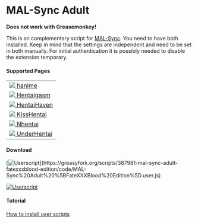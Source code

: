 # MAL-Sync Adult

**Does not work with Greasemonkey!**

This is an complementary script for <a href="https://github.com/MALSync/MALSync">MAL-Sync</a>. You need to have both installed. Keep in mind that the settings are independent and need to be set in both manually. For initial authentication it is possibly needed to disable the extension temporary.

#### **Supported Pages** <a id="anchor-link"></a>
<!--pages-->
  <table>
    <tbody>
      <tr>
              <td><a href="https://hanime.tv"><img src="https://favicon.malsync.moe/?domain=https://hanime.tv"> hanime</a></td>
            </tr><tr>
              <td><a href="http://hentaigasm.com"><img src="https://favicon.malsync.moe/?domain=http://hentaigasm.com"> Hentaigasm</a></td>
            </tr><tr>
              <td><a href="https://hentaihaven.org"><img src="https://favicon.malsync.moe/?domain=https://hentaihaven.org"> HentaiHaven</a></td>
            </tr><tr>
              <td><a href="http://kisshentai.net"><img src="https://favicon.malsync.moe/?domain=http://kisshentai.net"> KissHentai</a></td>
            </tr><tr>
              <td><a href="https://nhentai.net"><img src="https://favicon.malsync.moe/?domain=https://nhentai.net"> Nhentai</a></td>
            </tr><tr>
              <td><a href="https://www.underhentai.net"><img src="https://favicon.malsync.moe/?domain=https://www.underhentai.net"> UnderHentai</a></td>
            </tr>
    </tbody>
  </table>
  <!--/pages-->

#### **Download**

[![Userscript](https://img.shields.io/badge/Userscript-Direct_Download_(No_Login_Needed)-brightgreen.svg?style=flat-square&label=Userscript&logo=javascript&logoColor=white)](https://greasyfork.org/scripts/387981-mal-sync-adult-fatexxxblood-edition/code/MAL-Sync%20Adult%20%5BFateXXXBlood%20Edition%5D.user.js)


[![Userscript](https://img.shields.io/badge/Userscript-Download-brightgreen.svg?style=flat-square&label=Userscript&logo=javascript&logoColor=white)](https://greasyfork.org/scripts/387981)

#### **Tutorial**  
[How to install user scripts](https://greasyfork.org/en/help/installing-user-scripts)  

